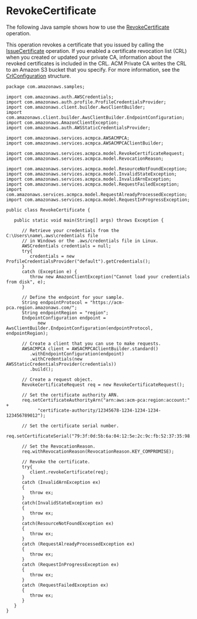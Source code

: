 # RevokeCertificate<a name="JavaApi-RevokeCertificate"></a>

The following Java sample shows how to use the [RevokeCertificate](https://docs.aws.amazon.com/acm-pca/latest/APIReference/API_RevokeCertificate.html) operation\.

This operation revokes a certificate that you issued by calling the [IssueCertificate](https://docs.aws.amazon.com/acm-pca/latest/APIReference/API_IssueCertificate.html) operation\. If you enabled a certificate revocation list \(CRL\) when you created or updated your private CA, information about the revoked certificates is included in the CRL\. ACM Private CA writes the CRL to an Amazon S3 bucket that you specify\. For more information, see the [CrlConfiguration](https://docs.aws.amazon.com/acm-pca/latest/APIReference/API_CrlConfiguration.html) structure\. 

```
package com.amazonaws.samples;

import com.amazonaws.auth.AWSCredentials;
import com.amazonaws.auth.profile.ProfileCredentialsProvider;
import com.amazonaws.client.builder.AwsClientBuilder;
import com.amazonaws.client.builder.AwsClientBuilder.EndpointConfiguration;
import com.amazonaws.AmazonClientException;
import com.amazonaws.auth.AWSStaticCredentialsProvider;

import com.amazonaws.services.acmpca.AWSACMPCA;
import com.amazonaws.services.acmpca.AWSACMPCAClientBuilder;

import com.amazonaws.services.acmpca.model.RevokeCertificateRequest;
import com.amazonaws.services.acmpca.model.RevocationReason;

import com.amazonaws.services.acmpca.model.ResourceNotFoundException;
import com.amazonaws.services.acmpca.model.InvalidStateException;
import com.amazonaws.services.acmpca.model.InvalidArnException;
import com.amazonaws.services.acmpca.model.RequestFailedException;
import com.amazonaws.services.acmpca.model.RequestAlreadyProcessedException;
import com.amazonaws.services.acmpca.model.RequestInProgressException;

public class RevokeCertificate {

   public static void main(String[] args) throws Exception {

      // Retrieve your credentials from the C:\Users\name\.aws\credentials file
      // in Windows or the .aws/credentials file in Linux.
      AWSCredentials credentials = null;
      try{
         credentials = new ProfileCredentialsProvider("default").getCredentials();
      }
      catch (Exception e) {
         throw new AmazonClientException("Cannot load your credentials from disk", e);
      }

      // Define the endpoint for your sample.
      String endpointProtocol = "https://acm-pca.region.amazonaws.com/";
      String endpointRegion = "region";
      EndpointConfiguration endpoint =
            new AwsClientBuilder.EndpointConfiguration(endpointProtocol, endpointRegion);

      // Create a client that you can use to make requests.
      AWSACMPCA client = AWSACMPCAClientBuilder.standard()
         .withEndpointConfiguration(endpoint)
         .withCredentials(new AWSStaticCredentialsProvider(credentials))
         .build();

      // Create a request object.
      RevokeCertificateRequest req = new RevokeCertificateRequest();

      // Set the certificate authority ARN.
      req.setCertificateAuthorityArn("arn:aws:acm-pca:region:account:" +
            "certificate-authority/12345678-1234-1234-1234-123456789012");

      // Set the certificate serial number.
      req.setCertificateSerial("79:3f:0d:5b:6a:04:12:5e:2c:9c:fb:52:37:35:98:fe");

      // Set the RevocationReason.
      req.withRevocationReason(RevocationReason.KEY_COMPROMISE);

      // Revoke the certificate.
      try{
         client.revokeCertificate(req);
      }
      catch (InvalidArnException ex)
      {
         throw ex;
      }
      catch(InvalidStateException ex)
      {
         throw ex;
      }
      catch(ResourceNotFoundException ex)
      {
         throw ex;
      }
      catch (RequestAlreadyProcessedException ex)
      {
         throw ex;
      }
      catch (RequestInProgressException ex)
      {
         throw ex;
      }
      catch (RequestFailedException ex)
      {
         throw ex;
      }
   }
}
```